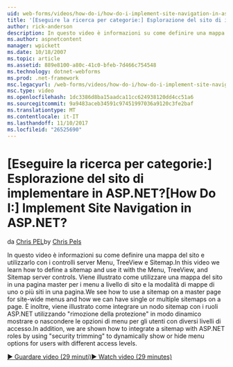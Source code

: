 ```yaml
---
uid: web-forms/videos/how-do-i/how-do-i-implement-site-navigation-in-aspnet
title: '[Eseguire la ricerca per categorie:] Esplorazione del sito di implementare in ASP.NET? | Microsoft Docs'
author: rick-anderson
description: In questo video è informazioni su come definire una mappa del sito e utilizzarlo con i controlli server Menu, TreeView e Sitemap. Viene illustrato come utilizzare una mappa del sito in una pagina master...
ms.author: aspnetcontent
manager: wpickett
ms.date: 10/18/2007
ms.topic: article
ms.assetid: 889e8100-a80c-41c0-bfeb-7d466c754548
ms.technology: dotnet-webforms
ms.prod: .net-framework
msc.legacyurl: /web-forms/videos/how-do-i/how-do-i-implement-site-navigation-in-aspnet
msc.type: video
ms.openlocfilehash: 1dc3386d8ba15aadca11cc624938120dd4cc51a6
ms.sourcegitcommit: 9a9483aceb34591c97451997036a9120c3fe2baf
ms.translationtype: MT
ms.contentlocale: it-IT
ms.lasthandoff: 11/10/2017
ms.locfileid: "26525690"
---
```

<a name="how-do-i-implement-site-navigation-in-aspnet"></a><span data-ttu-id="87430-105">[Eseguire la ricerca per categorie:] Esplorazione del sito di implementare in ASP.NET?</span><span class="sxs-lookup"><span data-stu-id="87430-105">[How Do I:] Implement Site Navigation in ASP.NET?</span></span>
====================
<span data-ttu-id="87430-106">da [Chris PEL](https://twitter.com/chrispels)</span><span class="sxs-lookup"><span data-stu-id="87430-106">by [Chris Pels](https://twitter.com/chrispels)</span></span>

<span data-ttu-id="87430-107">In questo video è informazioni su come definire una mappa del sito e utilizzarlo con i controlli server Menu, TreeView e Sitemap.</span><span class="sxs-lookup"><span data-stu-id="87430-107">In this video we learn how to define a sitemap and use it with the Menu, TreeView, and Sitemap server controls.</span></span> <span data-ttu-id="87430-108">Viene illustrato come utilizzare una mappa del sito in una pagina master per i menu a livello di sito e la modalità di mappe di uno o più siti in una pagina.</span><span class="sxs-lookup"><span data-stu-id="87430-108">We see how to use a sitemap on a master page for site-wide menus and how we can have single or multiple sitemaps on a page.</span></span> <span data-ttu-id="87430-109">È inoltre, viene illustrato come integrare un nodo sitemap con i ruoli ASP.NET utilizzando "rimozione della protezione" in modo dinamico mostrare o nascondere le opzioni di menu per gli utenti con diversi livelli di accesso.</span><span class="sxs-lookup"><span data-stu-id="87430-109">In addition, we are shown how to integrate a sitemap with ASP.NET roles by using "security trimming" to dynamically show or hide menu options for users with different access levels.</span></span>

[<span data-ttu-id="87430-110">&#9654; Guardare video (29 minuti)</span><span class="sxs-lookup"><span data-stu-id="87430-110">&#9654; Watch video (29 minutes)</span></span>](https://channel9.msdn.com/Blogs/ASP-NET-Site-Videos/how-do-i-implement-site-navigation-in-aspnet)
